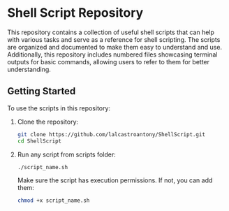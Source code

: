 # Shell Script Repository

This repository contains a collection of useful shell scripts that can help with various tasks and serve as a reference for shell scripting. The scripts are organized and documented to make them easy to understand and use. Additionally, this repository includes numbered files showcasing terminal outputs for basic commands, allowing users to refer to them for better understanding.


## Getting Started
To use the scripts in this repository:

1. Clone the repository:
   ```bash
   git clone https://github.com/lalcastroantony/ShellScript.git
   cd ShellScript
   ```

2. Run any script from scripts folder:
   ```bash
   ./script_name.sh
   ```
   Make sure the script has execution permissions. If not, you can add them:
   ```bash
   chmod +x script_name.sh
   ```

